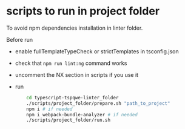 # scripts to run in project folder

To avoid npm dependencies installation in linter folder. 

Before run 
 * enable fullTemplateTypeCheck or strictTemplates in tsconfig.json
 * check that `npm run lint:ng` command works
 * uncomment the NX section in scripts if you use it

* run 
	```bash
		cd typescript-tspqwe-linter_folder
		./scripts/project_folder/prepare.sh "path_to_project"
		npm i # if needed
		npm i webpack-bundle-analyzer # if needed
		./scripts/project_folder/run.sh
	```
